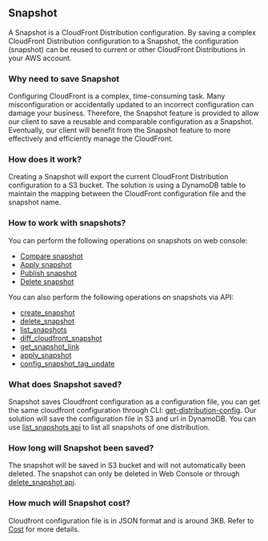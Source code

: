 ## Snapshot

A Snapshot is a CloudFront Distribution configuration. By saving a complex CloudFront Distribution configuration to a Snapshot, the configuration (snapshot)  can be reused to current or other CloudFront Distributions in your AWS account.    

### Why need to save Snapshot

Configuring CloudFront is a complex, time-consuming task. Many misconfiguration or accidentally updated to an incorrect configuration can damage your business. Therefore, the Snapshot feature is provided to allow our client to save a reusable and comparable configuration as a Snapshot. Eventually, our client will benefit from the Snapshot feature to more effectively and efficiently manage the CloudFront.    

### How does it work?

Creating a Snapshot will export the current CloudFront Distribution configuration to a S3 bucket. The solution is using a DynamoDB table to maintain the mapping between the CloudFront configuration file and the snapshot name.

### How to work with snapshots?

You can perform the following operations on snapshots on web console:

- [Compare snapshot](./compare-snapshot.md)
- [Apply snapshot](./apply-snapshot.md)
- [Publish snapshot](./publish-snapshot.md)
- [Delete snapshot](./delete-snapshot.md)


You can also perform the following operations on snapshots via API:

- [create_snapshot](../../api-reference-guide/snapshot/create_snapshot.md)
- [delete_snapshot](../../api-reference-guide/snapshot/delete_snapshot.md)
- [list_snapshots](../../api-reference-guide/snapshot/list_snapshots.md)
- [diff_cloudfront_snapshot](../../api-reference-guide/snapshot/diff_cloudfront_snapshot.md)
- [get_snapshot_link](../../api-reference-guide/snapshot/get_snapshot_link.md)
- [apply_snapshot](../../api-reference-guide/snapshot/apply-snapshot.md)
- [config_snapshot_tag_update](../../api-reference-guide/snapshot/config_snapshot_tag_update.md)


### What does Snapshot saved?
Snapshot saves Cloudfront configuration as a configuration file, you can get the same cloudfront configuration through CLI: [get-distribution-config](https://docs.aws.amazon.com/cli/latest/reference/cloudfront/get-distribution-config.html). Our solution will save the configuration file in S3 and url in DynamoDB. You can use [list_snapshots api](../../api-reference-guide/snapshot/list_snapshots.md) to list all snapshots of one distribution. 
 

### How long will Snapshot been saved?
The snapshot will be saved in S3 bucket and will not automatically been deleted. The snapshot can only be deleted in Web Console or through [delete_snapshot api](../../api-reference-guide/snapshot/delete_snapshot.md).

### How much will Snapshot cost?
Cloudfront configuration file is in JSON format and is around 3KB. Refer to [Cost](cost.md) for more details.


